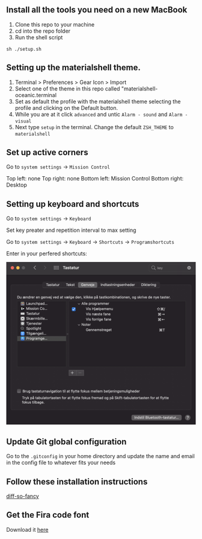 ## Install all the tools you need on a new MacBook

1. Clone this repo to your machine
2. cd into the repo folder
3. Run the shell script


```
sh ./setup.sh
```

## Setting up the materialshell theme.

1. Terminal > Preferences > Gear Icon > Import
2. Select one of the theme in this repo called "materialshell-oceanic.terminal
3. Set as default the profile with the materialshell theme selecting the profile and clicking on the Default button.
4. While you are at it click `advanced` and untic `Alarm - sound` and `Alarm - visual`
5. Next type `setup` in the terminal. Change the default `ZSH_THEME` to `materialshell`

## Set up active corners

Go to `system settings` -> `Mission Control`

Top left: none
Top right: none
Bottom left: Mission Control
Bottom right: Desktop

## Setting up keyboard and shortcuts

Go to `system settings` -> `Keyboard`

Set key preater and repetition interval to max setting

Go to `system settings` -> `Keyboard` -> `Shortcuts` -> `Programshortcuts`

Enter in your perfered shortcuts:

![Program shortcuts](shortcuts.png?raw=true "Shortcuts")

## Update Git global configuration
Go to the `.gitconfig` in your home directory and update the name and email in the config file to whatever fits your needs


## Follow these installation instructions
[diff-so-fancy](https://github.com/so-fancy/diff-so-fancy)

## Get the Fira code font
Download it [here](https://github.com/tonsky/FiraCode)

